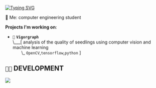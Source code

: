 [![Typing SVG](https://readme-typing-svg.demolab.com?font=Fira+Code&size=27&pause=1000&color=4BD78B&random=false&width=435&lines=hey%2C+welcome)](https://git.io/typing-svg)

💬 Me: computer engineering student

 **Projects I'm working on**:

- `🌱` **`Vigorgraph`**<br>
\\___[ analysis of the quality of seedlings using computer vision and machine learning<br>
&nbsp;&nbsp;&nbsp;&nbsp;&nbsp;&nbsp;&nbsp;\\\_ `OpenCV`,`tensorflow`,`python` ]

<!--- `🐝` **`ApisFlow`**<br>
\\___[ a Real-Time Automated Tool to Detect, Classify and Count Honey Bees Castes at the Hive Entrance <br>
&nbsp;&nbsp;&nbsp;&nbsp;&nbsp;&nbsp;&nbsp;\\\_ `tensorflow`,`python` ]

-->
## `👨‍💻` DEVELOPMENT
[![](https://skillicons.dev/icons?i=c,cpp,python,java,powershell,vscode)](https://skillicons.dev)


<!--
**mateusribeirog/mateusribeirog** is a ✨ _special_ ✨ repository because its `README.md` (this file) appears on your GitHub profile.

Here are some ideas to get you started:
🌱 Projects:
     
- 🔭 I’m currently working on ...
- 🌱 I’m currently learning ...
- 👯 I’m looking to collaborate on ...
- 🤔 I’m looking for help with ...
- 💬 Ask me about ...
- 📫 How to reach me: ...
- 😄 Pronouns: ...
- ⚡ Fun fact: ...
-->

